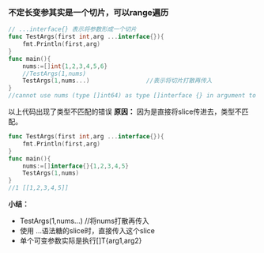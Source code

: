 ### 不定长变参其实是一个切片，可以range遍历
```go
// ...interface{} 表示将参数形成一个切片
func TestArgs(first int,arg ...interface{}){
    fmt.Println(first,arg)
}
func main(){
    nums:=[]int{1,2,3,4,5,6}
    //TestArgs(1,nums)
    TestArgs(1,nums...)                //表示将切片打散再传入
}
//cannot use nums (type []int64) as type []interface {} in argument to TestArgs
```
以上代码出现了类型不匹配的错误
**原因：**
因为是直接将slice传进去，类型不匹配。
```go
func TestArgs(first int,arg ...interface{}){
    fmt.Println(first,arg)
}
func main(){
    nums:=[]interface{}{1,2,3,4,5}
    TestArgs(1,nums)        
}
//1 [[1,2,3,4,5]]
```
**小结：**
- TestArgs(1,nums...)    //将nums打散再传入
- 使用 ...语法糖的slice时，直接传入这个slice
- 单个可变参数实际是执行[]T{arg1,arg2}